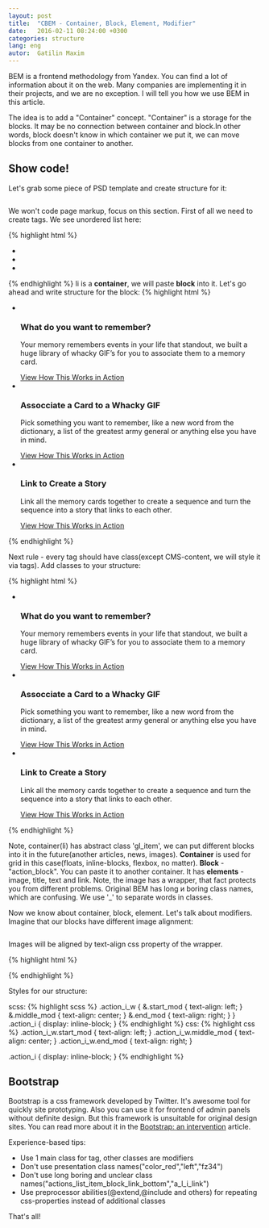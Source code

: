```yaml
---
layout: post
title:  "CBEM - Container, Block, Element, Modifier"
date:   2016-02-11 08:24:00 +0300
categories: structure
lang: eng
autor:  Gatilin Maxim
---
```


BEM is a frontend methodology from Yandex. You can find a lot of information about it on the web. Many companies are implementing it in their projects, and we are no exception. I will tell you how we use BEM in this article.
 
The idea is to add a "Container" concept. "Container" is a storage for the blocks. It may be no connection between container and block.In other words, block doesn't know in which container we put it, we can move blocks from one container to another.

## Show code!

Let's grab some piece of PSD template and create structure for it:

<img alt="" src="../../../../i/kbem-lesson-1.jpg">

We won't code page markup, focus on this section.
First of all we need to create tags. We see unordered list here:

{% highlight html %}
<ul>
    <li></li>
    <li></li>
    <li></li>
</ul>
{% endhighlight %}
li is a <b>container</b>, we will paste <b>block</b> into it. Let's go ahead and write structure for the block:
{% highlight html %}
<ul>
    <li>
        <div>
            <div><img alt="" src="i/icon-1.png"></div>
            <h3 >What do you want to remember?</h3>
            <div>
                <p>Your memory remembers events in your life that standout,
                 we built a huge library of whacky GIF’s for you to associate
                  them to a memory card.</p>
            </div>
            <a href="#">View How This Works in Action</a>
        </div>
    </li>
    <li>
        <div>
            <div><img alt="" src="i/icon-2.png"></div>
            <h3 >Assocciate a Card to a Whacky GIF</h3>
            <div>
                <p>Pick something you want to remember, like a new word from
                 the dictionary, a list of the greatest army general or
                  anything else you have in mind.</p>
            </div>
            <a href="#">View How This Works in Action</a>
        </div>
    </li>
    <li>
        <div>
            <div><img alt="" src="i/icon-3.png"></div>
            <h3 >Link to Create a Story</h3>
            <div>
                <p>Link all the memory cards together to create
                 a sequence and turn the sequence into a
                 story that links to each other.</p>
            </div>
            <a href="#">View How This Works in Action</a>
        </div>
    </li>
</ul>
{% endhighlight %}

Next rule - every tag should have class(except CMS-content, we will style it via tags). Add classes to your structure:

{% highlight html %}
<ul class="gl_list">
    <li class="gl_item">
        <div class="action_block">
            <div class="action_i_w"><img alt="" src="i/icon-1.png" class="action_i"></div>
            <h3 class="action_title">What do you want to remember?</h3>
            <div class="action_text">
                <p>Your memory remembers events in your life that standout,
                 we built a huge library of whacky GIF’s for you to associate
                  them to a memory card.</p>
            </div>
            <a href="#" class="action_link">View How This Works in Action</a>
        </div>
    </li>
    <li class="gl_item">
        <div class="action_block">
            <div class="action_i_w"><img alt="" src="i/icon-2.png" class="action_i"></div>
            <h3 class="action_title">Assocciate a Card to a Whacky GIF</h3>
            <div class="action_text">
                <p>Pick something you want to remember, like a new word from
                 the dictionary, a list of the greatest army general or
                  anything else you have in mind.</p>
            </div>
            <a href="#" class="action_link">View How This Works in Action</a>
        </div>
    </li>
    <li class="gl_item">
        <div class="action_block">
            <div class="action_i_w"><img alt="" src="i/icon-3.png" class="action_i"></div>
            <h3 class="action_title">Link to Create a Story</h3>
            <div class="action_text">
                <p>Link all the memory cards together to create
                 a sequence and turn the sequence into a
                 story that links to each other.</p>
            </div>
            <a href="#" class="action_link">View How This Works in Action</a>
        </div>
    </li>
</ul>
{% endhighlight %}

Note, container(li) has abstract class 'gl_item', we can put different blocks into it in the future(another articles, news, images). <b>Container</b> is used for grid in this case(floats, inline-blocks, flexbox, no matter). <b>Block</b> - "action_block". You can paste it to another container. It has <b>elements</b> - image, title, text and link. Note, the image has a wrapper, that fact protects you from different problems. Original BEM has long и boring class names, which are confusing. We use '_' to separate words in classes.

Now we know about container, block, element. Let's talk about modifiers. Imagine that our blocks have different image alignment:

<img alt="" src="../../../../i/kbem-lesson-2.jpg">

Images will be aligned by text-align css property of the wrapper.

{% highlight html %}
<div class="action_i_w start_mod"><img alt="" src="i/icon-1.png" class="action_i"></div>
<div class="action_i_w middle_mod"><img alt="" src="i/icon-2.png" class="action_i"></div>
<div class="action_i_w end_mod"><img alt="" src="i/icon-3.png" class="action_i"></div>
{% endhighlight %}

Styles for our structure:

scss:
{% highlight scss %}
.action_i_w {
  &.start_mod {
    text-align: left;
  }
  &.middle_mod {
    text-align: center;
  }
  &.end_mod {
    text-align: right;
  }
}
.action_i {
  display: inline-block;
}
{% endhighlight %}
css:
{% highlight css %}
.action_i_w.start_mod {
  text-align: left;
}
.action_i_w.middle_mod {
  text-align: center;
}
.action_i_w.end_mod {
  text-align: right;
}

.action_i {
  display: inline-block;
}
{% endhighlight %}

## Bootstrap
Bootstrap is a css framework developed by Twitter. It's awesome tool for quickly site prototyping. Also you can use it for frontend of admin panels without definite design. But this framework is unsuitable for original design sites. You can read more about it in the <a href="https://evilmartians.com/chronicles/bootstrap-an-intervention" target="_blank">Bootstrap: an intervention</a> article.

Experience-based tips:

* Use 1 main class for tag, other classes are modifiers
* Don't use presentation class names("color_red","left","fz34")
* Don't use long boring and unclear class names("actions_list_item_block_link_bottom","a_l_i_link")
* Use preprocessor abilities(@extend,@include and others) for repeating css-properties instead of additional classes

That's all!